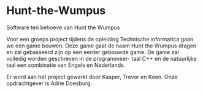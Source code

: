 # Hunt-the-Wumpus
Software ten behoeve van Hunt the Wumpus

Voor een groeps project tijdens de opleiding Technische informatica gaan we een game bouwen. Deze game gaat de naam Hunt the
Wumpus dragen en zal gebasseerd zijn op een eerder gebouwde game. De game zal volledig worden geschreven in de programmeer-
taal C++ en de natuurlijke taal een combinatie van Engels en Nederlands.

Er word aan het project gewerkt door Kasper, Trevor en Koen. Onze opdrachtgever is Adrie Doesburg.
